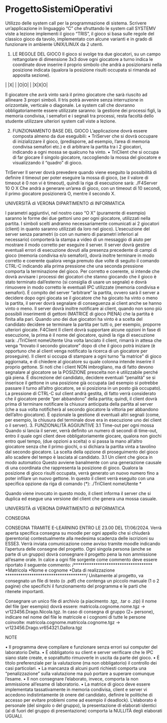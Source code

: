 # ProgettoSistemiOperativi

Utilizzo delle system call per la programmazione di sistema.
Scrivere un’applicazione in linguaggio “C” che sfruttando le system call SYSTEMV viste a lezione implementi
il gioco “TRIS”, il gioco si basa sulle regole del classico gioco da tavolo, implementato con alcune varianti e in
grado di funzionare in ambiente UNIX/LINUX da 2 utenti.
1. LE REGOLE DEL GIOCO
Il gioco si svolge tra due giocatori, su un campo rettangolare di dimensione 3x3 dove ogni giocatore a turno
indica le coordinate dove inserire il proprio simbolo che andrà a posizionarsi nella posizione indicata (qualora
la posizione risulti occupata si rimanda ad apposita sezione).

| |X| |
|O|O| |
|X|X|O|

Il giocatore che avrà vinto sarà il primo giocatore che sarà riuscito ad allineare 3 propri simboli.
Il tris potrà avvenire senza interruzione in orizzontale, verticale o diagonale.
Le system call che dovranno obbligatoriamente essere utilizzate saranno: la gestione dei processi figli, la memoria
condivisa, i semafori e i segnali tra processi, resta facoltà dello studente utilizzare ulteriori system call viste a
lezione.

2. FUNZIONAMENTO BASE DEL GIOCO
L’applicazione dovrà essere composta almeno da due eseguibili:
• TriServer che si dovrà occupare di inizializzare il gioco, (predisporre, ad esempio, l’area di memoria
condivisa semafori etc.) e di arbitrare la partita tra i 2 giocatori, indicando a ogni mossa se qualcuno ha
vinto.
• TriClient che si occupa di far giocare il singolo giocatore, raccogliendo la mossa del giocatore e
visualizzando il “quadro” di gioco.

TriServer
Il server dovrà prevedere quando viene eseguito la possibilità di definire il timeout per poter eseguire la mossa di
gioco, (se il valore di timeout è 0 non vi è timeout), quindi la riga di esecuzione sarà:
./F4Server 10 O X
Che andrà a generare un’area di gioco, con un timeout di 10 secondi, il primo giocatore posizionerà O, mentre il
secondo X.

UNIVERSITÀ di VERONA
DIPARTIMENTO di INFORMATICA

I parametri aggiuntivi, nel nostro caso “O X” (puramente di esempio) saranno le forme dei due gettoni uno per
ogni giocatore, utilizzati nella partita. I simboli scelti andranno necessariamente comunicati ai 2 giocatori (client)
in quanto saranno utilizzati da loro nel gioco).
L’esecuzione del server senza parametri (o con un numero di parametri inferiori al necessario) comporterà la
stampa a video di un messaggio di aiuto per mostrare il modo corretto per eseguire il server.
Il server dovrà gestire eventuali errori di esecuzione dovuti alla presenza precedente di campi di gioco (memoria
condivisa e/o semafori), dovrà inoltre terminare in modo corretto e coerente qualora venga premuto due volte di
seguito il comando CTRL-C indicando alla prima pressione che una seconda pressione comporta la terminazione
del gioco. Per corretto e coerente, si intende che dovrà avvisare i processi dei giocatori che stanno giocando che
il gioco è stato terminato dall’esterno (si consiglia di usare un segnale) e dovrà rimuovere in modo corretto le
eventuali IPC utilizzate (memoria condivisa e semafori).
È compito del server “arbitrare” la partita, ovvero sarà il server a decidere dopo ogni giocata se il giocatore che
ha giocato ha vinto o meno la partita, il server dovrà segnalare di conseguenza ai client anche se hanno vinto o
meno.
Il server dovrà inoltre notificare ai client, quando non sono più possibili inserimenti di gettoni (MATRICE di
gioco PIENA) che la partita è finita alla pari.
Quando uno dei due giocatori ha vinto è a scelta del candidato decidere se terminare la partita per tutti o, per
esempio, proporre ulteriori giocate.
F4Client
Il client dovrà supportare alcune opzioni in fase di esecuzione, la prima è il nome del giocatore, quindi la riga di
esecuzione sarà:
./TriClient nomeUtente
Una volta lanciato il client, rimarrà in attesa che venga “trovato il secondo giocatore” dopo di che il gioco potrà
iniziare (è opportuno che al client venga notificato la ricerca di un giocatore per proseguire).
Il client si occupa di stampare a ogni turno “la matrice” di gioco aggiornata, e di chiedere al giocatore su quale
colonna intende inserire il proprio gettone. Si noti che i client NON imbrogliano, ma di fatto devono segnalare al
giocatore se la POSIZIONE prescelta non è utilizzabile perché già piena. È discrezione del candidato, decidere
eventuali “penalità” se si inserisce il gettone in una posizione già occupata (ad esempio si potrebbe passare il
turno all’altro giocatore, se si posiziona in un posto già occupato).
La pressione di CTRL-C sul client andrà gestita, di fatto verrà considerato che il giocatore perde “per abbandono”
della partita; quindi, il client dovrà prima di terminare notificare la chiusura anticipata della partita al server (che
a sua volta notificherà al secondo giocatore la vittoria per abbandono dell’altro giocatore).
È opzionale la gestione di eventuali altri segnali (come, per esempio, la chiusura del terminale dove era in
esecuzione uno dei client o il server).
3. FUNZIONALITÀ AGGIUNTIVE
3.1 Time-out per ogni mossa
Quando si lancia il server, verrà definito un numero di secondi di time-out, entro il quale ogni client deve
obbligatoriamente giocare, qualora non giochi entro quel tempo, (due opzioni a scelta) o si passa la mano all’altro
giocatore senza che il primo giochi, o si dichiara la partita vinta a tavolino dal secondo giocatore. La scelta della
opzione di proseguimento del gioco allo scadere del tempo è lasciata al candidato.
3.1 Un client che gioca in modo automatico
Questo avviene banalmente con una generazione causale di una coordinata che rappresenta la posizione di gioco.
Qualora la posizione di gioco risulti occupata, verrà generato un nuovo numero fino a poter infilare un nuovo
gettone.
In questo il client verrà eseguito con una specifica opzione da riga di comando (*):
./TriClient nomeUtente *

Quando viene invocato in questo modo, il client informa il server che si duplica ed esegue una versione del
client che genera una mossa casuale.

UNIVERSITÀ di VERONA
DIPARTIMENTO di INFORMATICA

CONSEGNA

CONSEGNA TRAMITE E-LEARNING ENTRO LE 23.00 DEL 17/06/2024.
Verrà aperta specifica consegna su moodle per ogni appello che si chiuderà (perentoria)
contestualmente alla medesima scadenza delle iscrizioni su ESSE3.
Verrà inviata comunicazione come avviso tramite moodle indicando l’apertura delle consegne del
progetto.
Ogni singola persona (anche se parte di un gruppo) dovrà consegnare il progetto pena la non
ammissione all’esame orale.
In calce a ogni file sorgente come commento deve essere riportato il seguente commento:
/************************************
*Matricola
*Nome e cognome
*Data di realizzazione
*************************************/
Unitamente al progetto, va consegnato un file di testo (o .pdf) che contenga un piccolo manuale (1 o 2 pagine)
che specifichi il funzionamento del programma e le parti che ritenete importanti.

Consegnare un unico file di archivio (a piacimento .tgz, .tar o .zip) il nome del file (per esempio) dovrà essere:
matricola.cognome.nome.tgz → vr123456.Drago.Nicola.tgz.
In caso di consegna di gruppo (2+ persone), indicare nel nome del file le matricole e i cognomi di tutte le
persone coinvolte:
matricola.cognome.matricola.cognome.tgz →
vr123456.Drago.vr654321.Dallora.tgz

NOTE

• Il programma deve compilare e funzionare senza errori sui computer del laboratorio Delta.
• È obbligatorio su client e server verificare che le IPC siano state create, e soprattutto rimuoverle in uscita
da parte del gioco.
• È titolo preferenziale per la valutazione (ma non obbligatorio) il controllo dei casi particolari.
• La mancanza di alcuni punti richiesti comporta una “penalizzazione” sulla valutazione ma può portare a
superare comunque l’esame.
• Il non consegnare l’elaborato, invece, comporta la non ammissione all’esame di laboratorio.
• La matrice di gioco deve essere implementata tassativamente in memoria condivisa, client e server vi
accedono indistintamente (è onere del candidato, definire le politiche di accesso per evitare problemi
come ad esempio il deadlock).
L’elaborato è personale (del singolo o del gruppo), la presentazione di elaborati identici (al di fuori del
gruppo di presentazione) comporta la NULLITÀ degli elaborati UGUALI.
